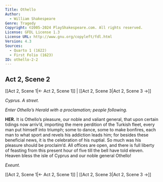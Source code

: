 ```yaml
---
Title: Othello
Author: 
  - William Shakespeare
Genre: Tragedy
Copyright: ©2005-2024 PlayShakespeare.com. All rights reserved.
License: GFDL License 1.3
License URL: http://www.gnu.org/copyleft/fdl.html
Version: 4.3
Sources:
  - Quarto 1 (1622)
  - First Folio (1623)
ID: othello-2-2
---
```


## Act 2, Scene 2
[[Act 2, Scene 1|← Act 2, Scene 1]] | [[Act 2, Scene 3|Act 2, Scene 3 →]]

*Cyprus. A street.*

*Enter Othello’s Herald with a proclamation; people following.*

**HER.**
It is Othello’s pleasure, our noble and valiant general, that upon certain tidings now arriv’d, importing the mere perdition of the Turkish fleet, every man put himself into triumph; some to dance, some to make bonfires, each man to what sport and revels his addiction leads him; for besides these beneficial news, it is the celebration of his nuptial. So much was his pleasure should be proclaim’d. All offices are open, and there is full liberty of feasting from this present hour of five till the bell have told eleven. Heaven bless the isle of Cyprus and our noble general Othello!

*Exeunt.*

[[Act 2, Scene 1|← Act 2, Scene 1]] | [[Act 2, Scene 3|Act 2, Scene 3 →]]